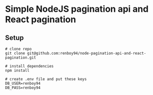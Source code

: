 # Simple NodeJS pagination api and React pagination

## Setup

```
# clone repo
git clone git@github.com:renboy94/node-pagination-api-and-react-pagination.git

# install dependencies
npm install

# create .env file and put these keys
DB_USER=renboy94
DB_PASS=renboy94
```

